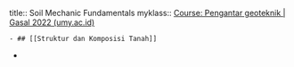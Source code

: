 title:: Soil Mechanic Fundamentals
myklass:: [Course: Pengantar geoteknik | Gasal 2022 (umy.ac.id)](https://myklass-eng.umy.ac.id/course/view.php?id=1456)

	- ## [[Struktur dan Komposisi Tanah]]
-